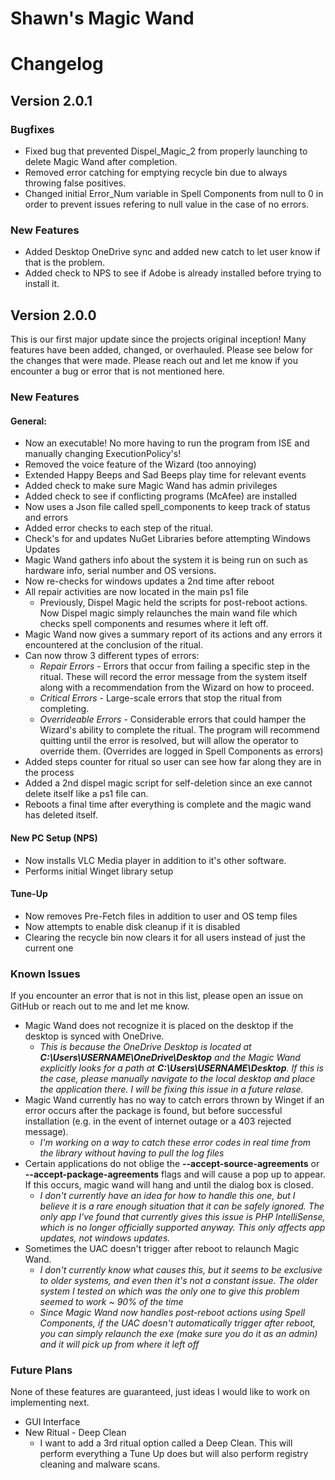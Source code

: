 # Shawn's Magic Wand
# Changelog
## Version 2.0.1

### Bugfixes
- Fixed bug that prevented Dispel_Magic_2 from properly launching to delete Magic Wand after completion.
- Removed error catching for emptying recycle bin due to always throwing false positives.
- Changed initial Error_Num variable in Spell Components from null to 0 in order to prevent issues refering to null value in the case of no errors. 

### New Features
- Added Desktop OneDrive sync and added new catch to let user know if that is the problem.
- Added check to NPS to see if Adobe is already installed before trying to install it.

## Version 2.0.0
This is our first major update since the projects original inception! Many features have been added, changed, or overhauled. Please see below for the changes that were made. Please reach out and let me know if you encounter a bug or error that is not mentioned here.

### New Features

#### General:
- Now an executable! No more having to run the program from ISE and manually changing ExecutionPolicy's!
- Removed the voice feature of the Wizard (too annoying)
- Extended Happy Beeps and Sad Beeps play time for relevant events
- Added check to make sure Magic Wand has admin privileges
- Added check to see if conflicting programs (McAfee) are installed
- Now uses a Json file called spell_components to keep track of status and errors
- Added error checks to each step of the ritual.
- Check's for and updates NuGet Libraries before attempting Windows Updates
- Magic Wand gathers info about the system it is being run on such as hardware info, serial number and OS versions.
- Now re-checks for windows updates a 2nd time after reboot
- All repair activities are now located in the main ps1 file
	- Previously, Dispel Magic held the scripts for post-reboot actions. Now Dispel magic simply relaunches the main wand file which checks spell components and resumes where it left off.
- Magic Wand now gives a summary report of its actions and any errors it encountered at the conclusion of the ritual.
-  Can now throw 3 different types of errors:
	- *Repair Errors* - Errors that occur from failing a specific step in the ritual. These will record the error message from the system itself along with a recommendation from the Wizard on how to proceed.
	- *Critical Errors* - Large-scale errors that stop the ritual from completing.
	- *Overrideable Errors* - Considerable errors that could hamper the Wizard's ability to complete the ritual. The program will recommend quitting until the error is resolved, but will allow the operator to override them. (Overrides are logged in Spell Components as errors)
- Added steps counter for ritual so user can see how far along they are in the process
- Added a 2nd dispel magic script for self-deletion since an exe cannot delete itself like a ps1 file can.
- Reboots a final time after everything is complete and the magic wand has deleted itself.

#### New PC Setup (NPS)
- Now installs VLC Media player in addition to it's other software.
- Performs initial Winget library setup

#### Tune-Up
- Now removes Pre-Fetch files in addition to user and OS temp files
- Now attempts to enable disk cleanup if it is disabled
- Clearing the recycle bin now clears it for all users instead of just the current one

### Known Issues
If you encounter an error that is not in this list, please open an issue on GitHub or reach out to me and let me know.

- Magic Wand does not recognize it is placed on the desktop if the desktop is synced with OneDrive. 
	- *This is because the OneDrive Desktop is located at **C:\Users\USERNAME\OneDrive\Desktop** and the Magic Wand explicitly looks for a path at **C:\Users\USERNAME\Desktop**. If this is the case, please manually navigate to the local desktop and place the application there. I will be fixing this issue in a future relase.*
- Magic Wand currently has no way to catch errors thrown by Winget if an error occurs after the package is found, but before successful installation (e.g. in the event of internet outage or a 403 rejected message).
	- *I'm working on a way to catch these error codes  in real time from the library without having to pull the log files*
- Certain applications do not oblige the **--accept-source-agreements** or **--accept-package-agreements** flags and will cause a pop up to appear. If this occurs, magic wand will hang and until the dialog box is closed. 
	- *I don't currently have an idea for how to handle this one, but I believe it is a rare enough situation that it can be safely ignored. The only app I've found that currently gives this issue is PHP IntelliSense, which is no longer officially supported anyway. This only affects app updates, not windows updates.*
- Sometimes the UAC doesn't trigger after reboot to relaunch Magic Wand. 
	- *I don't currently know what causes this, but it seems to be exclusive to older systems, and even then it's not a constant issue. The older system I tested on which was the only one to give this problem seemed to work ~ 90% of the time*
	- *Since Magic Wand now handles post-reboot actions using Spell Components, if the UAC doesn't automatically trigger after reboot, you can simply relaunch the exe (make sure you do it as an admin) and it will pick up from where it left off* 

### Future Plans

None of these features are guaranteed, just ideas I would like to work on implementing next.

- GUI Interface
- New Ritual - Deep Clean
	- I want to add a 3rd ritual option called a Deep Clean. This will perform everything a Tune Up does but will also perform registry cleaning and malware scans.
